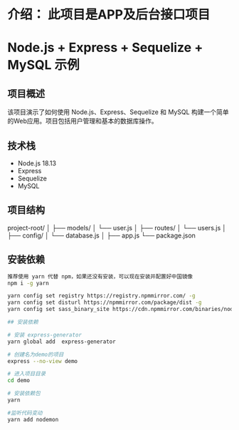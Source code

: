 # 介绍： 此项目是APP及后台接口项目

# Node.js + Express + Sequelize + MySQL 示例

## 项目概述

该项目演示了如何使用 Node.js、Express、Sequelize 和 MySQL 构建一个简单的Web应用。项目包括用户管理和基本的数据库操作。

## 技术栈

- Node.js 18.13
- Express
- Sequelize
- MySQL

## 项目结构

project-root/
│
├── models/
│ └── user.js
│
├── routes/
│ └── users.js
│
├── config/
│ └── database.js
│
├── app.js
└── package.json

## 安装依赖

```bash
推荐使用 yarn 代替 npm，如果还没有安装，可以现在安装并配置好中国镜像
npm i -g yarn

yarn config set registry https://registry.npmmirror.com/ -g
yarn config set disturl https://npmmirror.com/package/dist -g
yarn config set sass_binary_site https://cdn.npmmirror.com/binaries/node-sass --global

## 安装依赖

# 安装 express-generator
yarn global add  express-generator

# 创建名为demo的项目
express --no-view demo

# 进入项目目录
cd demo

# 安装依赖包
yarn

#监听代码变动
yarn add nodemon
